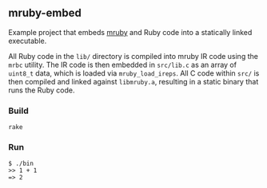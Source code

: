 ## mruby-embed

Example project that embeds [mruby] and Ruby code into a statically linked 
executable.

All Ruby code in the `lib/` directory is compiled into mruby IR code using the
`mrbc` utility. The IR code is then embedded in `src/lib.c` as an array of
`uint8_t` data, which is loaded via `mruby_load_ireps`. All C code within
`src/` is then compiled and linked against `libmruby.a`, resulting in
a static binary that runs the Ruby code.

### Build

    rake

### Run

    $ ./bin
    >> 1 + 1
    => 2

[mruby]: https://github.com/mruby/mruby
